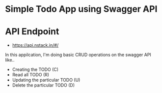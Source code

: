 # Simple Todo App using Swagger API

# API Endpoint
- https://api.nstack.in/#/

In this appilcation, I'm doing basic CRUD operations on the swagger API like..

- Creating the TODO              (C)
- Read all TODO                  (R)
- Updating the particular TODO   (U)
- Delete the particular TODO     (D)
